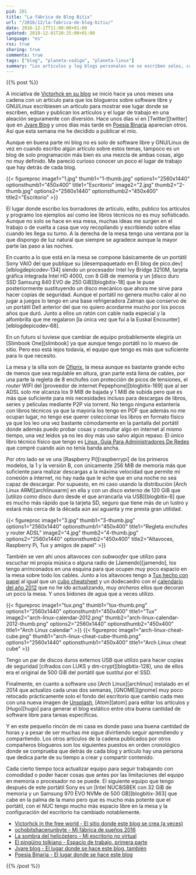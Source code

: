 ```yaml
---
pid: 201
title: "La fábrica de Blog Bitix"
url: "/2016/12/la-fabrica-de-blog-bitix/"
date: 2016-12-17T11:00:00+01:00
updated: 2018-12-01T20:25:00+01:00
language: "es"
rss: true
sharing: true
comments: true
tags: ["blog", "planeta-codigo", "planeta-linux"]
summary: "Los artículos y log blogs personales no se escriben solos, cada artículo está fabricado artesanalmente letra a letra por alguna persona en algún lugar. Hace unos meses Victorhck inició una cadena de artículos que algunos blogueros han continuado donde compartían el lugar donde crean sus artículos."
---
```


{{% post %}}

A iniciativa de [Victorhck en su blog](https://victorhckinthefreeworld.com) se inició hace ya unos meses una cadena con un artículo para que los blogueros sobre software libre y GNU/Linux escribiesen un artículo para mostrar ese lugar donde se escriben, editan y publican los artículos y el lugar de trabajo en una aleación seguramente con diversión. Hace unos días ví en [Twitter][twitter] que en [Jvare Blog](https://jvare.com) y unos días más tarde en [Poesía Binaria](http://totaki.com/poesiabinaria/) aparecían otros. Así que esta semana me he decidido a publicar el mío.

Aunque en buena parte mi blog no es solo de software libre y GNU/Linux de vez en cuando escribo algún artículo sobre estos temas, tampoco es un blog de solo programación más bien es una mezcla de ambas cosas, algo no muy definido. Me pareció curioso conocer un poco el lugar de trabajo que hay detrás de cada blog.

{{< figureproc
    image1="1.jpg" thumb1="1-thumb.jpg" options1="2560x1440" optionsthumb1="450x400" title1="Escritorio"
    image2="2.jpg" thumb2="2-thumb.jpg" options2="2560x1440" optionsthumb2="450x400" title2="Escritorio" >}}

El lugar donde escribo los borradores de artículo, edito, publico los artículos y programo los ejemplos así como lee libros técnicos no es muy sofisticado. Aunque no solo se hace en esa mesa, muchas ideas me surgen en el trabajo o de vuelta a casa que voy recopilando y escribiendo sobre ellas cuando les llega su turno. A la derecha de la mesa tengo una ventana por la que dispongo de luz natural que siempre se agradece aunque la mayor parte las paso a las noches.

En cuanto a lo que está en la mesa se compone básicamente de un portátil Sony VAIO del que publique su [desempaquetado en El blog de pico.dev][elblogdepicodev-134] siendo un procesador Intel Ivy Bridge 3210M, tarjeta gráfica integrada Intel HD 4000, con 8 GiB de memoria y un [disco duro SSD Samsung 840 EVO de 250 GiB][blogbitix-18] que le puse posteriormente sustituyendo un disco mecánico que ahora me sirve para hacer copias de seguridad. Aunque el portátil no genera mucho calor al no jugar a juegos lo tengo en una base refrigeradora Zalman que conservo de un portátil Dell anterior del que no quiero acordarme mucho por los pocos años que duró. Junto a ellos un ratón con cable nada especial y la alfombrilla que me regalaron [la única vez que fuí a la Euskal Encounter][elblogdepicodev-68].

En un futuro si tuviese que cambiar de equipo probablemente elegiría un [Slimbook One][slimbook] ya que aunque tengo portátil no lo muevo de sitio. Pero eso está lejos todavía, el equipo que tengo es más que suficiente para lo que necesito.

La mesa y la silla son de [Ofiprix](http://www.ofiprix.com/), la mesa aunque es bastante grande echo de menos que sea regulable en altura, gran parte está llena de cables, por una parte la regleta de 8 enchufes con protección de picos de tensiones, el _router_ WIFI del [proveedor de internet Pepephone][blogbitix-169] que al ser ADSL solo me alcanza los 9 MiB de bajada y 1 MiB de subida pero que es más que suficiente para mis necesidades incluso para descargas de libros, series y películas mediante P2P vía torrent. No tengo ninguna estantería con libros técnicos ya que la mayoría los tengo en PDF que además no me ocupan lugar, no tengo ese querer coleccionar los libros en formato físico ya que los leo una vez bastante cómodamente en la pantalla del portátil donde además puedo probar cosas y consultar algo en internet al mismo tiempo, una vez leídos ya no les doy más uso salvo algún repaso. El único libro técnico físico que tengo es [Linux. Guia Para Administradores De Redes](https://amzn.to/2hQe8Nw) que compré cuando aún no tenía banda ancha.

Por otro lado se ve una [Raspberry Pi][raspberrypi] de los primeros modelos, la 1 y la versión B, con únicamente 256 MiB de memoria más que suficiente para realizar descargas a la máxima velocidad que permite mi conexión a internet, no hay nada que le eche que en una noche no sea capaz de descargar. Por supuesto, en mi caso usando la distribución [Arch Linux ARM][archlinuxarm] en ella y con un disco externo de 120 GiB que [utilizo como disco duro desde el que arrancarla vía USB][blogbitix-6] que es mucho más rápido que la tarjeta SD, seguro que tiene más de un lustro y estará más cerca de la década aún así aguanta y me presta gran utilidad.

{{< figureproc
    image1="3.jpg" thumb1="3-thumb.jpg" options1="2560x1440" optionsthumb1="450x400" title1="Regleta enchufes y router ADSL"
    image2="4.jpg" thumb2="4-thumb.jpg" options2="2560x1440" optionsthumb2="450x400" title2="Altavoces, Raspberry Pi, Tux y amigos de papel" >}}

También se ven ahí unos altavoces con _subwoofer_ que utilizo para escuchar mi propia música o alguna radio de [Jamendo][jamendo], los tengo arrinconados en una esquina para que ocupen muy poco espacio en la mesa sobre todo los cables. Junto a los altavoces tengo a [Tux hecho con papel](assets/custom/tux.pdf) al igual que un [cubo cheatsheet](assets/custom/arch-linux-cheat-cube.zip) y un dodecaedro con el [calendario del año 2012](assets/custom/arch-linux-calendar-2012.zip) que no he ido actualizando, muy _archeros_ ellos que decoran un poco la mesa. Y unos bidones de agua que a veces utilizo.

{{< figureproc
    image1="tux.png" thumb1="tux-thumb.png" options1="2560x1440" optionsthumb1="450x400" title1="Tux"
    image2="arch-linux-calendar-2012.png" thumb2="arch-linux-calendar-2012-thumb.png" options2="2560x1440" optionsthumb2="450x400" title1="Arch Linux calendar" >}}
{{< figureproc
    image1="arch-linux-cheat-cube.png" thumb1="arch-linux-cheat-cube-thumb.png" options1="2560x1440" optionsthumb1="450x400" title1="Arch Linux cheat cube" >}}

Tengo un par de discos duros externos USB que utilizo para hacer copias de seguridad [cifrados con LUKS y dm-crypt][blogbitix-128], uno de ellos era el original de 500 GiB del portátil que sustituí por el SSD.

Finalmente, en cuanto a software uso [Arch Linux][archlinux] instalado en el 2014 que actualizo cada unas dos semanas, [GNOME][gnome] muy poco retocado prácticamente solo el fondo del escritorio que cambio cada mes con una nueva imagen de [Unsplash](https://unsplash.com/), [Atom][atom] para editar los artículos y [Hugo][hugo] para generar el blog estático entre otra buena cantidad de software libre para tareas específicas.

Y en este pequeño rincón de mi casa es donde paso una buena cantidad de horas y a pesar de ser muchas me sigue divirtiendo seguir aprendiendo y compartiendo. Los otros artículos de la cadena publicados por otros compañeros blogueros son los siguientes puestos en orden cronológico donde se comprueba que detrás de cada blog y artículo hay una persona que dedica parte de su tiempo a crear y compartir contenido.

Cada cierto tiempo toca actualizar equipo para seguir trabajando con comodidad o poder hacer cosas que antes por las limitaciones del equipo en memoria o procesador no se puede. El siguiente equipo que tengo después de este portátil Sony es un [Intel NUC8i5BEK con 32 GiB de memoria y un Samsung 970 EVO NVMe de 500 GB][blogbitix-363] que cabe en la palma de la mano pero que es mucho más potente que el portátil, con el NUC tengo mucho más espacio libre en la mesa y la configuración del escritorio ha cambiado notablemente.

* [Victorhck in the free world - El sitio donde este blog se crea (a veces)](https://victorhckinthefreeworld.com/2016/06/10/el-sitio-donde-este-blog-se-crea-a-veces/)
* [ochobitshacenunbyte - Mi fábrica de sueños 2016](https://www.ochobitshacenunbyte.com/2016/06/10/fabrica-suenos-2016/)
* [La sombra del helicóptero - Mi escritorio no virtual](http://lasombradelhelicoptero.com/mi-escritorio-no-virtual/)
* [El pingüino tolkiano - Espacio de trabajo, primera parte](https://elpinguinotolkiano.wordpress.com/2016/09/19/espacio-de-trabajo-primera-parte/)
* [Jvare blog - El lugar donde se hace este blog, también](https://jvare.com/2016/12/04/lugar-donde-se-hace-este-blog-tambien/)
* [Poesía Binaria - El lugar donde se hace este blog](http://totaki.com/poesiabinaria/2016/12/el-lugar-donde-se-hace-este-blog/)

{{% /post %}}
